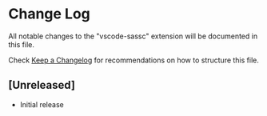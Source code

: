 # Change Log

All notable changes to the "vscode-sassc" extension will be documented in this file.

Check [Keep a Changelog](http://keepachangelog.com/) for recommendations on how to structure this file.

## [Unreleased]

- Initial release
